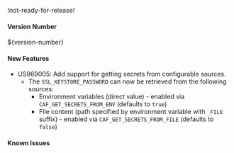 !not-ready-for-release!

#### Version Number
${version-number}

#### New Features
- US969005: Add support for getting secrets from configurable sources.  
  - The `SSL_KEYSTORE_PASSWORD` can now be retrieved from the following sources:
    - Environment variables (direct value) - enabled via `CAF_GET_SECRETS_FROM_ENV` (defaults to `true`)
    - File content (path specified by environment variable with `_FILE` suffix) - enabled via `CAF_GET_SECRETS_FROM_FILE` (defaults to `false`)

#### Known Issues
